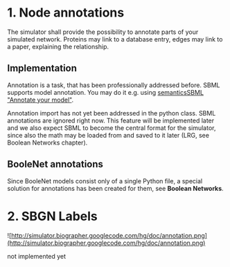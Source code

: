 # 1. Node annotations #

The simulator shall provide the possibility to annotate parts of your simulated network. Proteins may link to a database entry, edges may link to a paper, explaining the relationship.

## Implementation ##

Annotation is a task, that has been professionally addressed before. SBML supports model annotation. You may do it e.g. using [semanticsSBML "Annotate your model"](http://www.semanticsbml.org/aym/).

Annotation import has not yet been addressed in the python class.
SBML annotations are ignored right now.
This feature will be implemented later
and we also expect SBML to become the central format for the simulator,
since also the math may be loaded from and saved to it later (LRG, see Boolean Networks chapter).

## BooleNet annotations ##

Since BooleNet models consist only of a single Python file, a special solution for annotations has been created for them, see **Boolean Networks**.

# 2. SBGN Labels #

![http://simulator.biographer.googlecode.com/hg/doc/annotation.png](http://simulator.biographer.googlecode.com/hg/doc/annotation.png)

not implemented yet
